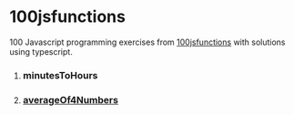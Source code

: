 # 100jsfunctions
100 Javascript programming exercises from [100jsfunctions](https://100jsfunctions.com) with solutions using typescript.

1. ### minutesToHours
2. ### [averageOf4Numbers](https://github.com/akramnarejo/100jsfunctions/blob/main/minutesToHours.ts)
